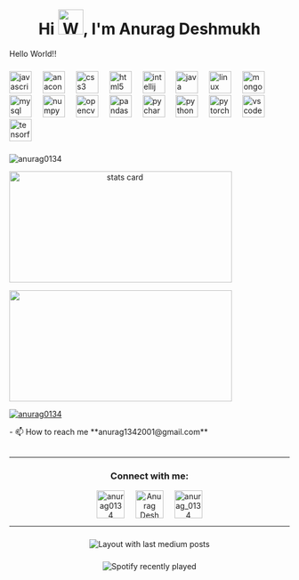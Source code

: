


<h1 align="center">Hi <img src="https://raw.githubusercontent.com/nixin72/nixin72/master/wave.gif" 
         alt="Waving hand animated gif"
         height="45"
         width="45" />, I'm Anurag Deshmukh</h1>
<p align="left">Hello World!!</p>

###

<div align="left">
  <img src="https://cdn.jsdelivr.net/gh/devicons/devicon/icons/javascript/javascript-original.svg" height="40" alt="javascript logo"  />
  <img width="12" />
  <img src="https://cdn.jsdelivr.net/gh/devicons/devicon/icons/anaconda/anaconda-original.svg" height="40" alt="anaconda logo"  />
  <img width="12" />
  <img src="https://cdn.jsdelivr.net/gh/devicons/devicon/icons/css3/css3-original.svg" height="40" alt="css3 logo"  />
  <img width="12" />
  <img src="https://cdn.jsdelivr.net/gh/devicons/devicon/icons/html5/html5-original.svg" height="40" alt="html5 logo"  />
  <img width="12" />
  <img src="https://cdn.jsdelivr.net/gh/devicons/devicon/icons/intellij/intellij-original.svg" height="40" alt="intellij logo"  />
  <img width="12" />
  <img src="https://cdn.jsdelivr.net/gh/devicons/devicon/icons/java/java-original.svg" height="40" alt="java logo"  />
  <img width="12" />
  <img src="https://cdn.jsdelivr.net/gh/devicons/devicon/icons/linux/linux-original.svg" height="40" alt="linux logo"  />
  <img width="12" />
  <img src="https://cdn.jsdelivr.net/gh/devicons/devicon/icons/mongodb/mongodb-original.svg" height="40" alt="mongodb logo"  />
  <img width="12" />
  <img src="https://cdn.jsdelivr.net/gh/devicons/devicon/icons/mysql/mysql-original.svg" height="40" alt="mysql logo"  />
  <img width="12" />
  <img src="https://cdn.jsdelivr.net/gh/devicons/devicon/icons/numpy/numpy-original.svg" height="40" alt="numpy logo"  />
  <img width="12" />
  <img src="https://cdn.jsdelivr.net/gh/devicons/devicon/icons/opencv/opencv-original.svg" height="40" alt="opencv logo"  />
  <img width="12" />
  <img src="https://cdn.jsdelivr.net/gh/devicons/devicon/icons/pandas/pandas-original.svg" height="40" alt="pandas logo"  />
  <img width="12" />
  <img src="https://cdn.jsdelivr.net/gh/devicons/devicon/icons/pycharm/pycharm-original.svg" height="40" alt="pycharm logo"  />
  <img width="12" />
  <img src="https://cdn.jsdelivr.net/gh/devicons/devicon/icons/python/python-original.svg" height="40" alt="python logo"  />
  <img width="12" />
  <img src="https://cdn.jsdelivr.net/gh/devicons/devicon/icons/pytorch/pytorch-original.svg" height="40" alt="pytorch logo"  />
  <img width="12" />
  <img src="https://cdn.jsdelivr.net/gh/devicons/devicon/icons/vscode/vscode-original.svg" height="40" alt="vscode logo"  />
  <img width="12" />
  <img src="https://cdn.jsdelivr.net/gh/devicons/devicon/icons/tensorflow/tensorflow-original.svg" height="40" alt="tensorflow logo"  />
</div>

###

<div align="left">
 <p align="left"> <img src="https://komarev.com/ghpvc/?username=anurag0134&label=Profile%20views&color=0e75b6&style=flat" alt="anurag0134" /> </p>
<p>
<a align= "center" href="https://github.com/anurag0134">
<img alt= "stats card" height="200px" width="400" src="https://github-readme-streak-stats.herokuapp.com/?user=anurag0134&theme=radical">
</p>
<img height="200px" width="400" src="https://github-readme-stats.vercel.app/api?username=anurag0134&count_private=true&theme=radical&show_icons=true" />
<p align="left"> <a href="https://twitter.com/anurag0134" target="blank"><img src="https://img.shields.io/twitter/follow/anurag0134?logo=twitter&style=for-the-badge" alt="anurag0134" /></a> </p>
- 📫 How to reach me **anurag1342001@gmail.com**
<br><br>
<hr>
<h3 align="center">Connect with me:</h3>
<p align="center">
<a href="https://twitter.com/anurag0134" target="blank"><img align="center" src="https://img.icons8.com/cute-clipart/64/000000/twitter.png" alt="anurag0134" height="50" width="50" /></a> &nbsp;&nbsp;&nbsp;
<a href="https://linkedin.com/in/anuraggdeshmukh/" target="blank"><img align="center" src="https://img.icons8.com/cute-clipart/64/000000/linkedin.png" alt="Anurag Deshmukh" height="50" width="50" /></a>&nbsp;&nbsp;&nbsp;&nbsp;
<a href="https://www.instagram.com/anurag_0134/" target="blank"><img align="center" src="https://img.icons8.com/cute-clipart/64/000000/instagram-new.png" alt="anurag_0134" height="50" width="50" /></a>
</p>

<hr>

</div>

###

<div align="center">
  <img src="https://github-read-medium-git-main.pahlevikun.vercel.app/latest?limit=4" alt="Layout with last medium posts"  />
</div>

###

<div align="center">
  <img src="https://spotify-recently-played-readme.vercel.app/api?count=5" alt="Spotify recently played"  />
</div>

###
